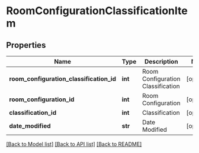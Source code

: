 # RoomConfigurationClassificationItem

## Properties
Name | Type | Description | Notes
------------ | ------------- | ------------- | -------------
**room_configuration_classification_id** | **int** | Room Configuration Classification | [optional] 
**room_configuration_id** | **int** | Room Configuration | [optional] 
**classification_id** | **int** | Classification | [optional] 
**date_modified** | **str** | Date Modified | [optional] 

[[Back to Model list]](../README.md#documentation-for-models) [[Back to API list]](../README.md#documentation-for-api-endpoints) [[Back to README]](../README.md)


